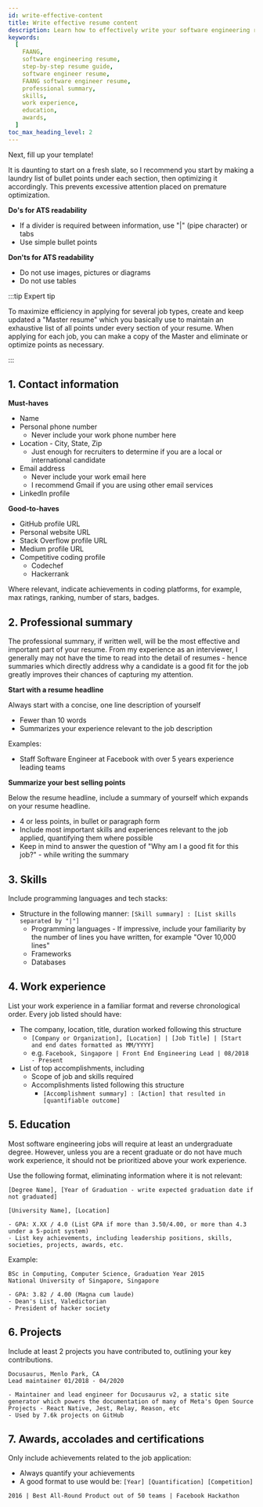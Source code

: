 ```yaml
---
id: write-effective-content
title: Write effective resume content
description: Learn how to effectively write your software engineering resume for FAANG
keywords:
  [
    FAANG,
    software engineering resume,
    step-by-step resume guide,
    software engineer resume,
    FAANG software engineer resume,
    professional summary,
    skills,
    work experience,
    education,
    awards,
  ]
toc_max_heading_level: 2
---
```


Next, fill up your template!

It is daunting to start on a fresh slate, so I recommend you start by making a laundry list of bullet points under each section, then optimizing it accordingly. This prevents excessive attention placed on premature optimization.

**Do's for ATS readability**

- If a divider is required between information, use "|" (pipe character) or tabs
- Use simple bullet points

**Don'ts for ATS readability**

- Do not use images, pictures or diagrams
- Do not use tables

:::tip Expert tip

To maximize efficiency in applying for several job types, create and keep updated a "Master resume" which you basically use to maintain an exhaustive list of all points under every section of your resume. When applying for each job, you can make a copy of the Master and eliminate or optimize points as necessary.

:::

## 1. Contact information

**Must-haves**

- Name
- Personal phone number
  - Never include your work phone number here
- Location - City, State, Zip
  - Just enough for recruiters to determine if you are a local or international candidate
- Email address
  - Never include your work email here
  - I recommend Gmail if you are using other email services
- LinkedIn profile

**Good-to-haves**

- GitHub profile URL
- Personal website URL
- Stack Overflow profile URL
- Medium profile URL
- Competitive coding profile
  - Codechef
  - Hackerrank

Where relevant, indicate achievements in coding platforms, for example, max ratings, ranking, number of stars, badges.

## 2. Professional summary

The professional summary, if written well, will be the most effective and important part of your resume. From my experience as an interviewer, I generally may not have the time to read into the detail of resumes - hence summaries which directly address why a candidate is a good fit for the job greatly improves their chances of capturing my attention.

**Start with a resume headline**

Always start with a concise, one line description of yourself

- Fewer than 10 words
- Summarizes your experience relevant to the job description

Examples:

- Staff Software Engineer at Facebook with over 5 years experience leading teams

**Summarize your best selling points**

Below the resume headline, include a summary of yourself which expands on your resume headline.

- 4 or less points, in bullet or paragraph form
- Include most important skills and experiences relevant to the job applied, quantifying them where possible
- Keep in mind to answer the question of "Why am I a good fit for this job?" - while writing the summary

## 3. Skills

Include programming languages and tech stacks:

- Structure in the following manner: `[Skill summary] : [List skills separated by "|"]`
  - Programming languages - If impressive, include your familiarity by the number of lines you have written, for example "Over 10,000 lines"
  - Frameworks
  - Databases

## 4. Work experience

List your work experience in a familiar format and reverse chronological order. Every job listed should have:

- The company, location, title, duration worked following this structure
  - `[Company or Organization], [Location] | [Job Title] | [Start and end dates formatted as MM/YYYY]`
  - e.g. `Facebook, Singapore | Front End Engineering Lead | 08/2018 - Present`
- List of top accomplishments, including
  - Scope of job and skills required
  - Accomplishments listed following this structure
    - `[Accomplishment summary] : [Action] that resulted in [quantifiable outcome]`

## 5. Education

Most software engineering jobs will require at least an undergraduate degree. However, unless you are a recent graduate or do not have much work experience, it should not be prioritized above your work experience.

Use the following format, eliminating information where it is not relevant:

```
[Degree Name], [Year of Graduation - write expected graduation date if not graduated]

[University Name], [Location]

- GPA: X.XX / 4.0 (List GPA if more than 3.50/4.00, or more than 4.3 under a 5-point system)
- List key achievements, including leadership positions, skills, societies, projects, awards, etc.
```

Example:

```
BSc in Computing, Computer Science, Graduation Year 2015
National University of Singapore, Singapore

- GPA: 3.82 / 4.00 (Magna cum laude)
- Dean's List, Valedictorian
- President of hacker society
```

## 6. Projects

Include at least 2 projects you have contributed to, outlining your key contributions.

```
Docusaurus, Menlo Park, CA
Lead maintainer 01/2018 - 04/2020

- Maintainer and lead engineer for Docusaurus v2, a static site generator which powers the documentation of many of Meta's Open Source Projects - React Native, Jest, Relay, Reason, etc
- Used by 7.6k projects on GitHub
```

## 7. Awards, accolades and certifications

Only include achievements related to the job application:

- Always quantify your achievements
- A good format to use would be: `[Year] [Quantification] [Competition]`

```
2016 | Best All-Round Product out of 50 teams | Facebook Hackathon
```
